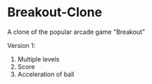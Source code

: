 Breakout-Clone
==============

A clone of the popular arcade game "Breakout"

Version 1:
1. Multiple levels
2. Score
3. Acceleration of ball
